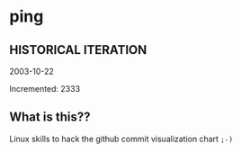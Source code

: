 # ping

## HISTORICAL ITERATION
2003-10-22

Incremented: 2333

## What is this?? 
Linux skills to hack the github commit visualization chart `;-)`

